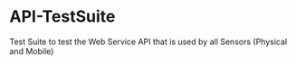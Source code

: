 API-TestSuite
=============

Test Suite to test the Web Service API that is used by all Sensors (Physical and Mobile)
